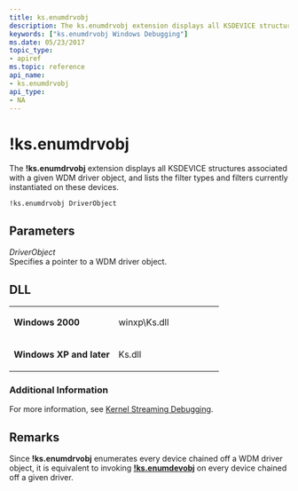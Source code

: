 ```yaml
---
title: ks.enumdrvobj
description: The ks.enumdrvobj extension displays all KSDEVICE structures associated with a given WDM driver object, and lists the filter types and filters currently instantiated on these devices.
keywords: ["ks.enumdrvobj Windows Debugging"]
ms.date: 05/23/2017
topic_type:
- apiref
ms.topic: reference
api_name:
- ks.enumdrvobj
api_type:
- NA
---
```


# !ks.enumdrvobj


The **!ks.enumdrvobj** extension displays all KSDEVICE structures associated with a given WDM driver object, and lists the filter types and filters currently instantiated on these devices.

```dbgcmd
!ks.enumdrvobj DriverObject
```

## Parameters


<span id="_______DriverObject______"></span><span id="_______driverobject______"></span><span id="_______DRIVEROBJECT______"></span> *DriverObject*   
Specifies a pointer to a WDM driver object.

## DLL

<table>
<colgroup>
<col width="50%" />
<col width="50%" />
</colgroup>
<tbody>
<tr class="odd">
<td align="left"><p><strong>Windows 2000</strong></p></td>
<td align="left"><p>winxp\Ks.dll</p></td>
</tr>
<tr class="even">
<td align="left"><p><strong>Windows XP and later</strong></p></td>
<td align="left"><p>Ks.dll</p></td>
</tr>
</tbody>
</table>

 

### Additional Information

For more information, see [Kernel Streaming Debugging](../debugger/kernel-streaming-debugging.md).

## Remarks

Since **!ks.enumdrvobj** enumerates every device chained off a WDM driver object, it is equivalent to invoking [**!ks.enumdevobj**](-ks-enumdevobj.md) on every device chained off a given driver.

 

 





